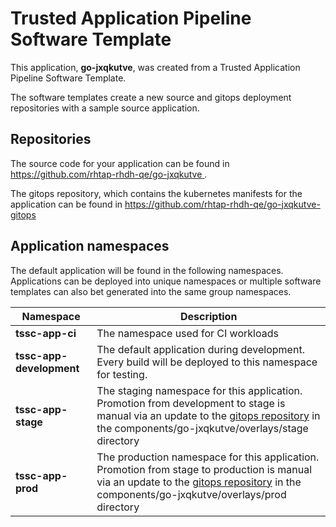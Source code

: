 # Trusted Application Pipeline Software Template

This application, **go-jxqkutve**, was created from a Trusted Application Pipeline Software Template.

The software templates create a new source and gitops deployment repositories with a sample source application. 

## Repositories

The source code for your application can be found in [https://github.com/rhtap-rhdh-qe/go-jxqkutve ](https://github.com/rhtap-rhdh-qe/go-jxqkutve ).
 
The gitops repository, which contains the kubernetes manifests for the application can be found in 
[https://github.com/rhtap-rhdh-qe/go-jxqkutve-gitops ](https://github.com/rhtap-rhdh-qe/go-jxqkutve-gitops ) 

## Application namespaces 

The default application will be found in the following namespaces. Applications can be deployed into unique namespaces or multiple software templates can also bet generated into the same group namespaces.  

|  Namespace   |  Description   |  
| -------- | -------- |
| **tssc-app-ci** | The namespace used for CI workloads |
| **tssc-app-development** | The default application during development. Every build will be deployed to this namespace for testing. |
| **tssc-app-stage** | The staging namespace for this application. Promotion from development to stage is manual via an update to the [gitops repository](https://github.com/rhtap-rhdh-qe/go-jxqkutve-gitops ) in the components/go-jxqkutve/overlays/stage directory |
| **tssc-app-prod** | The production namespace for this application. Promotion from stage to production is manual via an update to the [gitops repository](https://github.com/rhtap-rhdh-qe/go-jxqkutve-gitops ) in the components/go-jxqkutve/overlays/prod directory |